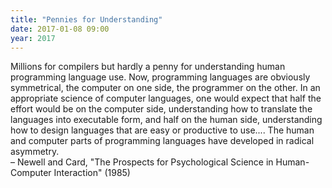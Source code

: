 ```yaml
---
title: "Pennies for Understanding"
date: 2017-01-08 09:00
year: 2017
---
```


<p>
  Millions for compilers but hardly a penny for understanding human
  programming language use. Now, programming languages are obviously
  symmetrical, the computer on one side, the programmer on the
  other. In an appropriate science of computer languages, one would
  expect that half the effort would be on the computer side,
  understanding how to translate the languages into executable form,
  and half on the human side, understanding how to design languages
  that are easy or productive to use.... The human and computer parts
  of programming languages have developed in radical asymmetry.
  <br/>
  – Newell and Card, "The Prospects for Psychological Science in Human-Computer Interaction" (1985)
</p>
